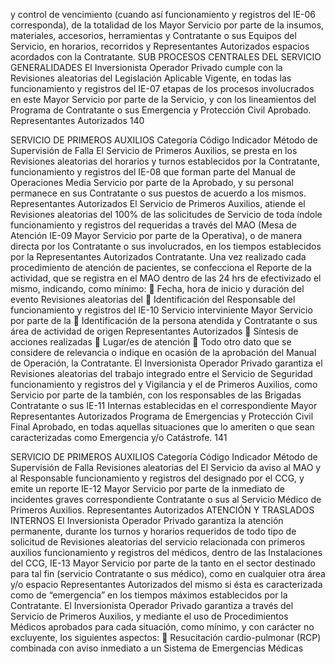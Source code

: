 y control de vencimiento (cuando así funcionamiento y registros del
IE-06 corresponda), de la totalidad de los Mayor Servicio por parte de la
insumos, materiales, accesorios, herramientas y Contratante o sus
Equipos del Servicio, en horarios, recorridos y Representantes Autorizados
espacios acordados con la Contratante.
SUB PROCESOS CENTRALES DEL SERVICIO
GENERALIDADES
El Inversionista Operador Privado cumple con la Revisiones aleatorias del
Legislación Aplicable Vigente, en todas las funcionamiento y registros del
IE-07 etapas de los procesos involucrados en este Mayor Servicio por parte de la
Servicio, y con los lineamientos del Programa de Contratante o sus
Emergencia y Protección Civil Aprobado. Representantes Autorizados
140

SERVICIO DE PRIMEROS AUXILIOS
Categoría
Código Indicador Método de Supervisión
de Falla
El Servicio de Primeros Auxilios, se presta en los Revisiones aleatorias del
horarios y turnos establecidos por la Contratante, funcionamiento y registros del
IE-08 que forman parte del Manual de Operaciones Media Servicio por parte de la
Aprobado, y su personal permanece en sus Contratante o sus
puestos de acuerdo a los mismos. Representantes Autorizados
El Servicio de Primeros Auxilios, atiende el
Revisiones aleatorias del
100% de las solicitudes de Servicio de toda índole
funcionamiento y registros del
requeridas a través del MAO (Mesa de Atención
IE-09 Mayor Servicio por parte de la
Operativa), o de manera directa por los
Contratante o sus
involucrados, en los tiempos establecidos por la
Representantes Autorizados
Contratante.
Una vez realizado cada procedimiento de
atención de pacientes, se confecciona el Reporte
de la actividad, que se registra en el MAO dentro
de las 24 hrs de efectivizado el mismo,
indicando, como mínimo:
 Fecha, hora de inicio y duración del
evento Revisiones aleatorias del
 Identificación del Responsable del funcionamiento y registros del
IE-10 Servicio interviniente Mayor Servicio por parte de la
 Identificación de la persona atendida y Contratante o sus
área de actividad de origen Representantes Autorizados
 Síntesis de acciones realizadas
 Lugar/es de atención
 Todo otro dato que se considere de
relevancia o indique en ocasión de la
aprobación del Manual de Operación, la
Contratante.
El Inversionista Operador Privado garantiza el Revisiones aleatorias del
trabajo integrado entre el Servicio de Seguridad funcionamiento y registros del
y Vigilancia y el de Primeros Auxilios, como Servicio por parte de la
también, con los responsables de las Brigadas Contratante o sus
IE-11 Internas establecidas en el correspondiente Mayor Representantes Autorizados
Programa de Emergencias y Protección Civil
Final Aprobado, en todas aquellas situaciones
que lo ameriten o que sean caracterizadas como
Emergencia y/o Catástrofe.
141

SERVICIO DE PRIMEROS AUXILIOS
Categoría
Código Indicador Método de Supervisión
de Falla
Revisiones aleatorias del
El Servicio da aviso al MAO y al Responsable
funcionamiento y registros del
designado por el CCG, y emite un reporte
IE-12 Mayor Servicio por parte de la
inmediato de incidentes graves correspondiente
Contratante o sus
al Servicio Médico de Primeros Auxilios.
Representantes Autorizados
ATENCIÓN Y TRASLADOS INTERNOS
El Inversionista Operador Privado garantiza la
atención permanente, durante los turnos y
horarios requeridos de todo tipo de solicitud de
Revisiones aleatorias del
servicio relacionada con primeros auxilios
funcionamiento y registros del
médicos, dentro de las Instalaciones del CCG,
IE-13 Mayor Servicio por parte de la
tanto en el sector destinado para tal fin (servicio
Contratante o sus
médico), como en cualquier otra área y/o espacio
Representantes Autorizados
del mismo si ésta es caracterizada como de
“emergencia” en los tiempos máximos
establecidos por la Contratante.
El Inversionista Operador Privado garantiza a
través del Servicio de Primeros Auxilios, y
mediante el uso de Procedimientos Médicos
aprobados para cada situación, como mínimo, y
con carácter no excluyente, los siguientes
aspectos:
 Resucitación cardio-pulmonar (RCP)
combinada con aviso inmediato a un
Sistema de Emergencias Médicas
